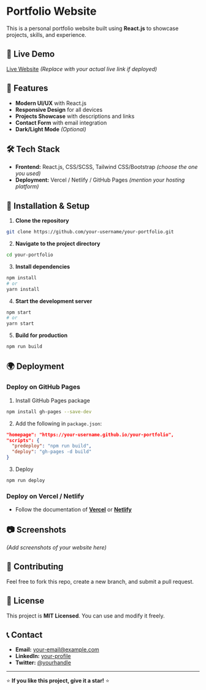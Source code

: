 # Portfolio Website

This is a personal portfolio website built using **React.js** to showcase projects, skills, and experience.

## 🚀 Live Demo
[Live Website](https://your-portfolio-link.com) *(Replace with your actual live link if deployed)*

## 📌 Features
- **Modern UI/UX** with React.js
- **Responsive Design** for all devices
- **Projects Showcase** with descriptions and links
- **Contact Form** with email integration
- **Dark/Light Mode** *(Optional)*

## 🛠️ Tech Stack
- **Frontend:** React.js, CSS/SCSS, Tailwind CSS/Bootstrap *(choose the one you used)*
- **Deployment:** Vercel / Netlify / GitHub Pages *(mention your hosting platform)*

## 🎯 Installation & Setup

1. **Clone the repository**
```bash
git clone https://github.com/your-username/your-portfolio.git
```

2. **Navigate to the project directory**
```bash
cd your-portfolio
```

3. **Install dependencies**
```bash
npm install
# or
yarn install
```

4. **Start the development server**
```bash
npm start
# or
yarn start
```

5. **Build for production**
```bash
npm run build
```

## 🌍 Deployment
### Deploy on GitHub Pages
1. Install GitHub Pages package
```bash
npm install gh-pages --save-dev
```
2. Add the following in `package.json`:
```json
"homepage": "https://your-username.github.io/your-portfolio",
"scripts": {
  "predeploy": "npm run build",
  "deploy": "gh-pages -d build"
}
```
3. Deploy
```bash
npm run deploy
```

### Deploy on Vercel / Netlify
- Follow the documentation of **[Vercel](https://vercel.com/)** or **[Netlify](https://www.netlify.com/)**

## 📷 Screenshots
*(Add screenshots of your website here)*

## 🤝 Contributing
Feel free to fork this repo, create a new branch, and submit a pull request.

## 📜 License
This project is **MIT Licensed**. You can use and modify it freely.

## 📞 Contact
- **Email:** your-email@example.com
- **LinkedIn:** [your-profile](https://linkedin.com/in/your-profile)
- **Twitter:** [@yourhandle](https://twitter.com/yourhandle)

---
⭐ **If you like this project, give it a star!** ⭐


 
 
